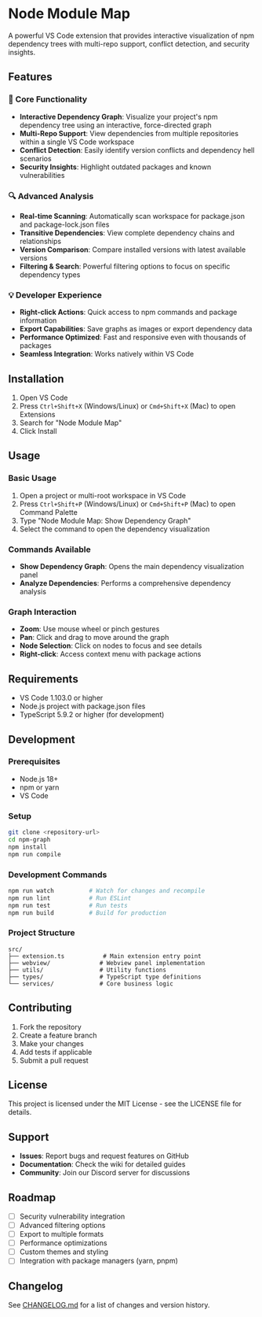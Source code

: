 # Node Module Map

A powerful VS Code extension that provides interactive visualization of npm dependency trees with multi-repo support, conflict detection, and security insights.

## Features

### 🎯 Core Functionality
- **Interactive Dependency Graph**: Visualize your project's npm dependency tree using an interactive, force-directed graph
- **Multi-Repo Support**: View dependencies from multiple repositories within a single VS Code workspace
- **Conflict Detection**: Easily identify version conflicts and dependency hell scenarios
- **Security Insights**: Highlight outdated packages and known vulnerabilities

### 🔍 Advanced Analysis
- **Real-time Scanning**: Automatically scan workspace for package.json and package-lock.json files
- **Transitive Dependencies**: View complete dependency chains and relationships
- **Version Comparison**: Compare installed versions with latest available versions
- **Filtering & Search**: Powerful filtering options to focus on specific dependency types

### 💡 Developer Experience
- **Right-click Actions**: Quick access to npm commands and package information
- **Export Capabilities**: Save graphs as images or export dependency data
- **Performance Optimized**: Fast and responsive even with thousands of packages
- **Seamless Integration**: Works natively within VS Code

## Installation

1. Open VS Code
2. Press `Ctrl+Shift+X` (Windows/Linux) or `Cmd+Shift+X` (Mac) to open Extensions
3. Search for "Node Module Map"
4. Click Install

## Usage

### Basic Usage
1. Open a project or multi-root workspace in VS Code
2. Press `Ctrl+Shift+P` (Windows/Linux) or `Cmd+Shift+P` (Mac) to open Command Palette
3. Type "Node Module Map: Show Dependency Graph"
4. Select the command to open the dependency visualization

### Commands Available
- **Show Dependency Graph**: Opens the main dependency visualization panel
- **Analyze Dependencies**: Performs a comprehensive dependency analysis

### Graph Interaction
- **Zoom**: Use mouse wheel or pinch gestures
- **Pan**: Click and drag to move around the graph
- **Node Selection**: Click on nodes to focus and see details
- **Right-click**: Access context menu with package actions

## Requirements

- VS Code 1.103.0 or higher
- Node.js project with package.json files
- TypeScript 5.9.2 or higher (for development)

## Development

### Prerequisites
- Node.js 18+
- npm or yarn
- VS Code

### Setup
```bash
git clone <repository-url>
cd npm-graph
npm install
npm run compile
```

### Development Commands
```bash
npm run watch          # Watch for changes and recompile
npm run lint           # Run ESLint
npm run test           # Run tests
npm run build          # Build for production
```

### Project Structure
```
src/
├── extension.ts           # Main extension entry point
├── webview/              # Webview panel implementation
├── utils/                # Utility functions
├── types/                # TypeScript type definitions
└── services/             # Core business logic
```

## Contributing

1. Fork the repository
2. Create a feature branch
3. Make your changes
4. Add tests if applicable
5. Submit a pull request

## License

This project is licensed under the MIT License - see the LICENSE file for details.

## Support

- **Issues**: Report bugs and request features on GitHub
- **Documentation**: Check the wiki for detailed guides
- **Community**: Join our Discord server for discussions

## Roadmap

- [ ] Security vulnerability integration
- [ ] Advanced filtering options
- [ ] Export to multiple formats
- [ ] Performance optimizations
- [ ] Custom themes and styling
- [ ] Integration with package managers (yarn, pnpm)

## Changelog

See [CHANGELOG.md](CHANGELOG.md) for a list of changes and version history.
